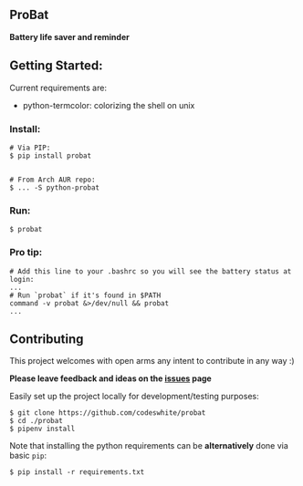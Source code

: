 ## ProBat
**Battery life saver and reminder**

## Getting Started:
Current requirements are:
 - python-termcolor: colorizing the shell on unix

### Install:

    # Via PIP:
    $ pip install probat


    # From Arch AUR repo:
    $ ... -S python-probat

### Run:

    $ probat

### Pro tip:

    # Add this line to your .bashrc so you will see the battery status at login:
    ...
    # Run `probat` if it's found in $PATH
    command -v probat &>/dev/null && probat
    ...

## Contributing

This project welcomes with open arms any intent to contribute in any way :)

**Please leave feedback and ideas on the [issues](https://github.com/codeswhite/waller/issues) page**

Easily set up the project locally for development/testing purposes:

    $ git clone https://github.com/codeswhite/probat
    $ cd ./probat
    $ pipenv install

Note that installing the python requirements can be **alternatively** done via basic `pip`:

    $ pip install -r requirements.txt
